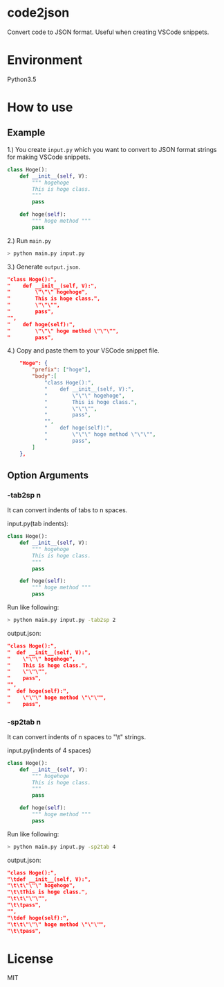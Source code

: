 # code2json
Convert code to JSON format. Useful when creating VSCode snippets.

# Environment
Python3.5

# How to use
## Example
1.) You create `input.py` which you want to convert to JSON format strings for making VSCode snippets.

```python
class Hoge():
    def __init__(self, V):
        """ hogehoge
        This is hoge class.
        """
        pass

    def hoge(self):
        """ hoge method """
        pass
```

2.) Run `main.py`

```sh
> python main.py input.py
```

3.) Generate `output.json`.

```json
"class Hoge():",
"    def __init__(self, V):",
"        \"\"\" hogehoge",
"        This is hoge class.",
"        \"\"\"",
"        pass",
"",
"    def hoge(self):",
"        \"\"\" hoge method \"\"\"",
"        pass",
```

4.) Copy and paste them to your VSCode snippet file.

```json
    "Hoge": {
        "prefix": ["hoge"],
        "body":[
            "class Hoge():",
            "    def __init__(self, V):",
            "        \"\"\" hogehoge",
            "        This is hoge class.",
            "        \"\"\"",
            "        pass",
            "",
            "    def hoge(self):",
            "        \"\"\" hoge method \"\"\"",
            "        pass",
        ]
    },
```

## Option Arguments
### -tab2sp n
It can convert indents of tabs to n spaces.

input.py(tab indents):
```python
class Hoge():
	def __init__(self, V):
		""" hogehoge
		This is hoge class.
		"""
		pass

	def hoge(self):
		""" hoge method """
		pass
```

Run like following:
```sh
> python main.py input.py -tab2sp 2
```

output.json:
```json
"class Hoge():",
"  def __init__(self, V):",
"    \"\"\" hogehoge",
"    This is hoge class.",
"    \"\"\"",
"    pass",
"",
"  def hoge(self):",
"    \"\"\" hoge method \"\"\"",
"    pass",
```

### -sp2tab n
It can convert indents of n spaces to "\t" strings.

input.py(indents of 4 spaces)
```python
class Hoge():
    def __init__(self, V):
        """ hogehoge
        This is hoge class.
        """
        pass

    def hoge(self):
        """ hoge method """
        pass
```

Run like following:
```sh
> python main.py input.py -sp2tab 4
```

output.json:
```json
"class Hoge():",
"\tdef __init__(self, V):",
"\t\t\"\"\" hogehoge",
"\t\tThis is hoge class.",
"\t\t\"\"\"",
"\t\tpass",
"",
"\tdef hoge(self):",
"\t\t\"\"\" hoge method \"\"\"",
"\t\tpass",
```

# License
MIT
